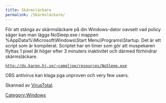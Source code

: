 ```yaml
---
title: Skärmsläckare
permalink: /Skärmsläckare/
---
```


För att stänga av skärmsläckare på din Windows-dator oavsett vad policy
säger kan man lägga NoSleep.exe i mappen
%AppData%\\Microsoft\\Windows\\Start Menu\\Programs\\Startup.
Det är ett script som är kompilerat. Scriptet har en timer som gör att
muspekaren flyttas 1 pixel åt höger efter 3 minuters inaktivitet och
därmed förhindrar skärmsläckare.

[`http://ds.karen.hj.se/~cameljoe/resources/NoSleep.exe`](http://ds.karen.hj.se/~cameljoe/resources/NoSleep.exe)

OBS antivirus kan klaga pga unproven och very few users.

Skannad av
[VirusTotal](https://www.virustotal.com/en/url/1e12824c046724b77756e4f0830df50b11bd9d2df677e0bb8f84cbee26d80639/analysis/1468437913/).

[Category:Windows](/Category:Windows "wikilink")